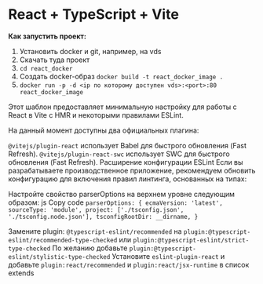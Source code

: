 # React + TypeScript + Vite

**Как запустить проект:**
1. Установить docker и git, например, на vds
2. Скачать туда проект
3. `cd react_docker`
4. Создать docker-образ `docker build -t react_docker_image .`
5. `docker run -p -d <ip по которому доступен vds>:<port>:80 react_docker_image`



Этот шаблон предоставляет минимальную настройку для работы с React в Vite с HMR и некоторыми правилами ESLint.

На данный момент доступны два официальных плагина:

`@vitejs/plugin-react` использует Babel для быстрого обновления (Fast Refresh).
`@vitejs/plugin-react-swc` использует SWC для быстрого обновления (Fast Refresh).
Расширение конфигурации ESLint
Если вы разрабатываете производственное приложение, рекомендуем обновить конфигурацию для включения правил линтинга, основанных на типах:

Настройте свойство parserOptions на верхнем уровне следующим образом:
js
Copy code
`parserOptions: {
    ecmaVersion: 'latest',
    sourceType: 'module',
    project: ['./tsconfig.json', './tsconfig.node.json'],
    tsconfigRootDir: __dirname,
}`
 
Замените plugin: `@typescript-eslint/recommended` на `plugin:@typescript-eslint/recommended-type-checked` или `plugin:@typescript-eslint/strict-type-checked`
По желанию добавьте `plugin:@typescript-eslint/stylistic-type-checked`
Установите `eslint-plugin-react` и добавьте `plugin:react/recommended` и `plugin:react/jsx-runtime` в список extends